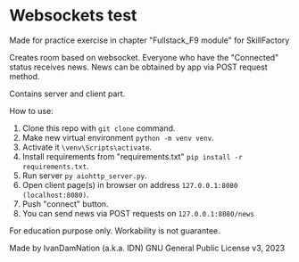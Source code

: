 # Websockets test

Made for practice exercise in chapter "Fullstack_F9 module" for SkillFactory

Creates room based on websocket. Everyone who have the "Connected" status receives news. News can be obtained by app via POST request method.

Contains server and client part.


How to use:
1. Clone this repo with `git clone` command.
2. Make new virtual environment `python -m venv venv`.
3. Activate it `\venv\Scripts\activate`.
4. Install requirements from "requirements.txt" `pip install -r requirements.txt`.
5. Run server `py aiohttp_server.py`.
6. Open client page(s) in browser on address `127.0.0.1:8080 (localhost:8080)`.
7. Push "connect" button.
8. You can send news via POST requests on `127.0.0.1:8080/news`


For education purpose only. Workability is not guarantee.

Made by IvanDamNation (a.k.a. IDN) GNU General Public License v3, 2023